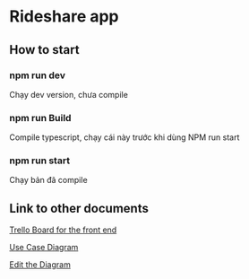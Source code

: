 # Rideshare app
## How to start
### npm run dev
Chạy dev version, chưa compile
### npm run Build
Compile typescript, chạy cái này trước khi dùng NPM run start
### npm run start
Chạy bản đã compile
## Link to other documents
[Trello Board for the front end](https://trello.com/b/2zewDXi9)

[Use Case Diagram](https://drive.google.com/file/d/1EBREZRCl0H9Ft1f3wodKh038tRkkflt-/view?usp=sharing)

[Edit the Diagram](https://app.diagrams.net/#G1EBREZRCl0H9Ft1f3wodKh038tRkkflt-)


